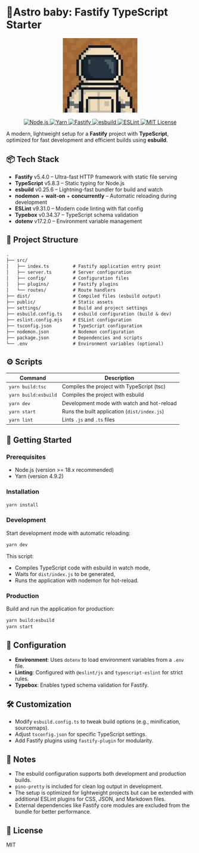 # 🚀Astro baby: Fastify TypeScript Starter

<p align="center">
  <img src="./public/astro-bb.png" alt="Astronaute" width="200"/>
</p>

<p align="center">
  <a href="https://nodejs.org/en" target="_blank">
    <img src="https://img.shields.io/badge/Node.js-18.x-brightgreen.svg" alt="Node.js">
  </a>
  <a href="https://yarnpkg.com" target="_blank">
    <img src="https://img.shields.io/badge/Yarn-4.9.2-blue.svg" alt="Yarn">
  </a>
  <a href="https://www.npmjs.com/package/fastify" target="_blank">
    <img src="https://img.shields.io/npm/v/fastify.svg" alt="Fastify">
  </a>
  <a href="https://github.com/esbuild/esbuild" target="_blank">
    <img src="https://img.shields.io/badge/bundler-esbuild-ffcf00.svg" alt="esbuild">
  </a>
  <a href="https://eslint.org/" target="_blank">
    <img src="https://img.shields.io/badge/code%20style-ESLint-purple.svg" alt="ESLint">
  </a>
  <a href="LICENSE">
    <img src="https://img.shields.io/badge/license-MIT-blue.svg" alt="MIT License">
  </a>
</p>


A modern, lightweight setup for a **Fastify** project with **TypeScript**, optimized for fast development and efficient builds using **esbuild**.

## 📦 Tech Stack
- **Fastify** v5.4.0 – Ultra-fast HTTP framework with static file serving
- **TypeScript** v5.8.3 – Static typing for Node.js
- **esbuild** v0.25.6 – Lightning-fast bundler for build and watch
- **nodemon** + **wait-on** + **concurrently** – Automatic reloading during development
- **ESLint** v9.31.0 – Modern code linting with flat config
- **Typebox** v0.34.37 – TypeScript schema validation
- **dotenv** v17.2.0 – Environment variable management

## 📁 Project Structure

```
.
├── src/
│   ├── index.ts         # Fastify application entry point
│   ├── server.ts        # Server configuration
│   ├── config/          # Configuration files
│   ├── plugins/         # Fastify plugins
│   └── routes/          # Route handlers
├── dist/                # Compiled files (esbuild output)
├── public/              # Static assets
├── settings/            # Build and project settings
├── esbuild.config.ts    # esbuild configuration (build & dev)
├── eslint.config.mjs    # ESLint configuration
├── tsconfig.json        # TypeScript configuration
├── nodemon.json         # Nodemon configuration
├── package.json         # Dependencies and scripts
└── .env                 # Environment variables (optional)
```

## ⚙️ Scripts

| Command              | Description                                      |
|----------------------|--------------------------------------------------|
| `yarn build:tsc`     | Compiles the project with TypeScript (tsc)      |
| `yarn build:esbuild` | Compiles the project with esbuild               |
| `yarn dev`           | Development mode with watch and hot-reload      |
| `yarn start`         | Runs the built application (`dist/index.js`)    |
| `yarn lint`          | Lints `.js` and `.ts` files                     |

## 🚀 Getting Started

### Prerequisites
- Node.js (version >= 18.x recommended)
- Yarn (version 4.9.2)

### Installation
```bash
yarn install
```

### Development
Start development mode with automatic reloading:
```bash
yarn dev
```

This script:
- Compiles TypeScript code with esbuild in watch mode,
- Waits for `dist/index.js` to be generated,
- Runs the application with nodemon for hot-reload.

### Production
Build and run the application for production:
```bash
yarn build:esbuild
yarn start
```

## 🔧 Configuration
- **Environment**: Uses `dotenv` to load environment variables from a `.env` file.
- **Linting**: Configured with `@eslint/js` and `typescript-eslint` for strict rules.
- **Typebox**: Enables typed schema validation for Fastify.

## 🛠️ Customization
- Modify `esbuild.config.ts` to tweak build options (e.g., minification, sourcemaps).
- Adjust `tsconfig.json` for specific TypeScript settings.
- Add Fastify plugins using `fastify-plugin` for modularity.

## 📝 Notes
- The esbuild configuration supports both development and production builds.
- `pino-pretty` is included for clean log output in development.
- The setup is optimized for lightweight projects but can be extended with additional ESLint plugins for CSS, JSON, and Markdown files.
- External dependencies like Fastify core modules are excluded from the bundle for better performance.

## 📜 License
MIT

